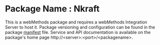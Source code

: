 # Package Name : Nkraft
This is a webMethods package and requires a webMethods Integration Server to host it. Package versioning and configuration can be found in the package [manifest](./Nkraft/manifest.v3) file. Service and API documentation is available on the package's home page http://&lt;server&gt;:&lt;port&gt;/&lt;packagename>.